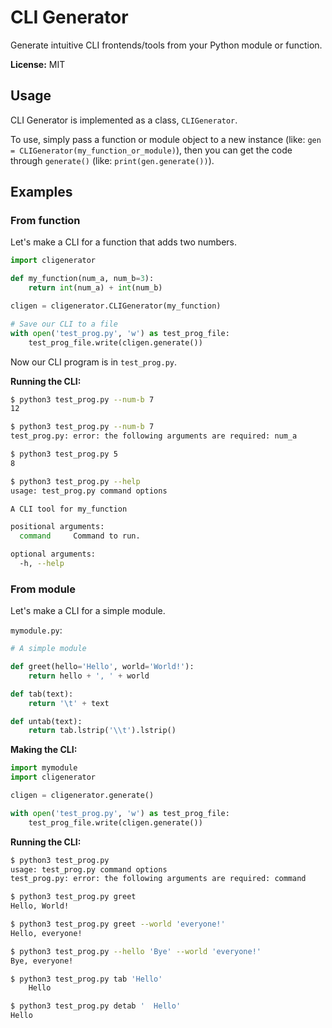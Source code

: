# CLI Generator

Generate intuitive CLI frontends/tools from your Python module or function.

**License:** MIT

## Usage

CLI Generator is implemented as a class, `CLIGenerator`.

To use, simply pass a function or module object to a new instance
(like: `gen = CLIGenerator(my_function_or_module)`), then you can get the code through `generate()` (like: `print(gen.generate())`).

## Examples

### From function

Let's make a CLI for a function that adds two numbers.

```python
import cligenerator

def my_function(num_a, num_b=3):
	return int(num_a) + int(num_b)

cligen = cligenerator.CLIGenerator(my_function)

# Save our CLI to a file
with open('test_prog.py', 'w') as test_prog_file:
	test_prog_file.write(cligen.generate())
```

Now our CLI program is in `test_prog.py`.

**Running the CLI:**

```bash
$ python3 test_prog.py --num-b 7
12

$ python3 test_prog.py --num-b 7
test_prog.py: error: the following arguments are required: num_a

$ python3 test_prog.py 5
8

$ python3 test_prog.py --help
usage: test_prog.py command options

A CLI tool for my_function

positional arguments:
  command     Command to run.

optional arguments:
  -h, --help
```

### From module

Let's make a CLI for a simple module.

`mymodule.py`:

```python
# A simple module

def greet(hello='Hello', world='World!'):
	return hello + ', ' + world

def tab(text):
	return '\t' + text

def untab(text):
	return tab.lstrip('\\t').lstrip()
```

**Making the CLI:**

```python
import mymodule
import cligenerator

cligen = cligenerator.generate()

with open('test_prog.py', 'w') as test_prog_file:
	test_prog_file.write(cligen.generate())
```

**Running the CLI:**

```bash
$ python3 test_prog.py
usage: test_prog.py command options
test_prog.py: error: the following arguments are required: command

$ python3 test_prog.py greet
Hello, World!

$ python3 test_prog.py greet --world 'everyone!'
Hello, everyone!

$ python3 test_prog.py --hello 'Bye' --world 'everyone!'
Bye, everyone!

$ python3 test_prog.py tab 'Hello'
	Hello

$ python3 test_prog.py detab '	Hello'
Hello
```
